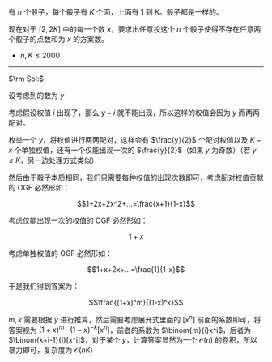 
有 $n$ 个骰子，每个骰子有 $K$ 个面，上面有 $1$ 到 $K$。骰子都是一样的。

现在对于 $[2,2K]$ 中的每一个数 $x$，要求出任意投这个 $n$ 个骰子使得不存在任意两个骰子的点数和为 $x$ 的方案数。

- $n,K\le 2000$

---

$\rm Sol:$

设考虑到的数为 $y$

考虑假设权值 $i$ 出现了，那么 $y-i$ 就不能出现，所以这样的权值会因为 $y$ 而两两配对。

枚举一个 $y$，将权值进行两两配对，这样会有 $\frac{y}{2}$ 个配对权值以及 $K-x$ 个单独权值，还有一个仅能出现一次的 $\frac{y}{2}$（如果 $y$ 为奇数）（若 $y\le K$，另一边处理方式类似）

然后由于骰子本质相同，我们只需要每种权值的出现次数即可，考虑配对权值贡献的 OGF 必然形如：

$$1+2x+2x^2+...=\frac{x+1}{1-x}$$

考虑仅能出现一次的权值的 OGF 必然形如：

$$1+x$$

考虑单独权值的 OGF 必然形如：

$$1+x+2x+...=\frac{1}{1-x}$$

于是我们得到答案为：

$$\frac{(1+x)^m}{(1-x)^k}$$

$m,k$ 需要根据 $y$ 进行推算，然后需要考虑展开式里面的 $[x^n]$ 前面的系数即可，将答案视为 $(1+x)^m\cdot (1-x)^{-k}[x^n]$，前者的系数为 $\binom{m}{i}x^i$，后者为 $\binom{k+i-1}{i}[x^i]$，对于某个 $y$，计算答案显然为一个 $\mathcal O(n)$ 的卷积，所以暴力即可，复杂度为 $\mathcal O(nK)$ 